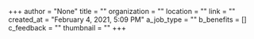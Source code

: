 +++
author = "None"
title = ""
organization = ""
location = ""
link = ""
created_at = "February 4, 2021, 5:09 PM"
a_job_type = ""
b_benefits = []
c_feedback = ""
thumbnail = ""
+++
